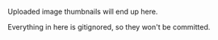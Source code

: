 Uploaded image thumbnails will end up here.

Everything in here is gitignored, so they won't be committed.
